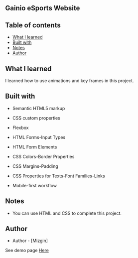 ## Gainio eSports Website


## Table of contents

- [What I learned](#whatilearned)
- [Built with](builtwith)
- [Notes](notes)
- [Author](#author)

## What I learned

I learned how to use animations and key frames in this project.

## Built with

- Semantic HTML5 markup

- CSS custom properties

- Flexbox

- HTML Forms-Input Types 

- HTML Form Elements

- CSS Colors-Border Properties

- CSS Margins-Padding

- CSS Properties for Texts-Font Families-Links

- Mobile-first workflow

## Notes

- You can use HTML and CSS to complete this project.


## Author

- Author - [Mizgin]

See demo page [Here](https://gainio-game-web-page.vercel.app)
